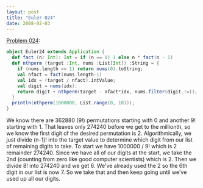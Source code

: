 ```yaml
---
layout: post
title: "Euler 024"
date: 2008-02-03
---
```


[Problem 024]\:

```scala
object Euler24 extends Application {
  def fact (n: Int): Int = if (n == 0) 1 else n * fact(n - 1)
  def nthperm (target :Int, nums :List[Int]) :String = {
    if (nums.length == 1) return nums(0).toString;
    val nfact = fact(nums.length-1)
    val idx = (target / nfact).intValue;
    val digit = nums(idx);
    return digit + nthperm(target - nfact*idx, nums.filter(digit.!=));
  }
  println(nthperm(1000000, List.range(0, 10)));
}
```
We know there are 362880 (9!) permutations starting with 0 and another 9! starting with 1. That leaves only 274240 before we get to the millionth, so we know the first digit of the desired permutation is 2. Algorithmically, we just divide (n-1)! into the target value to determine which digit from our list of remaining digits to take. To start we have 1000000 / 9! which is 2 remainder 274240. Since we have all of our digits at the start, we take the 2nd (counting from zero like good computer scientists) which is 2. Then we divide 8! into 274240 and we get 6. We've already used the 2 so the 6th digit in our list is now 7. So we take that and then keep going until we've used up all our digits.



[Problem 024]: http://projecteuler.net/index.php?section=problems&id=24
